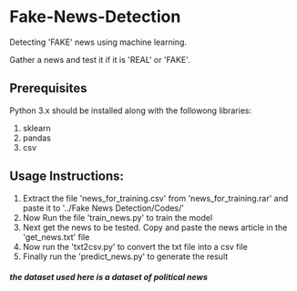 # Fake-News-Detection
Detecting 'FAKE' news using machine learning.

Gather a news and test it if it is 'REAL' or 'FAKE'.

## Prerequisites

Python 3.x should be installed along with the followong libraries:

1. sklearn
2. pandas
3. csv

## Usage Instructions:

1. Extract the file 'news_for_training.csv' from 'news_for_training.rar' and paste it to '../Fake News Detection/Codes/'
2. Now Run the file 'train_news.py' to train the model
3. Next get the news to be tested. Copy and paste the news article in the 'get_news.txt' file
4. Now run the 'txt2csv.py' to convert the txt file into a csv file
5. Finally run the 'predict_news.py' to generate the result

##### the dataset used here is a dataset of political news
